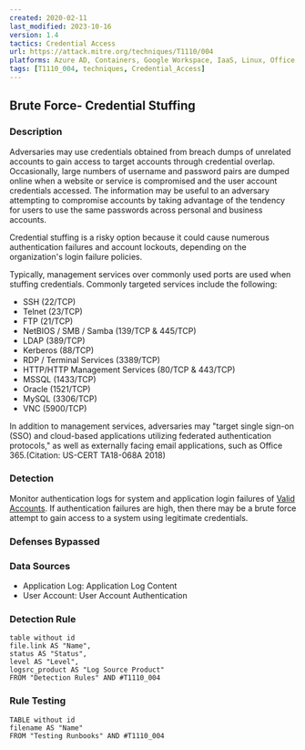 ```yaml
---
created: 2020-02-11
last_modified: 2023-10-16
version: 1.4
tactics: Credential Access
url: https://attack.mitre.org/techniques/T1110/004
platforms: Azure AD, Containers, Google Workspace, IaaS, Linux, Office 365, SaaS, Windows, macOS
tags: [T1110_004, techniques, Credential_Access]
---
```


## Brute Force- Credential Stuffing

### Description

Adversaries may use credentials obtained from breach dumps of unrelated accounts to gain access to target accounts through credential overlap. Occasionally, large numbers of username and password pairs are dumped online when a website or service is compromised and the user account credentials accessed. The information may be useful to an adversary attempting to compromise accounts by taking advantage of the tendency for users to use the same passwords across personal and business accounts.

Credential stuffing is a risky option because it could cause numerous authentication failures and account lockouts, depending on the organization's login failure policies.

Typically, management services over commonly used ports are used when stuffing credentials. Commonly targeted services include the following:

* SSH (22/TCP)
* Telnet (23/TCP)
* FTP (21/TCP)
* NetBIOS / SMB / Samba (139/TCP & 445/TCP)
* LDAP (389/TCP)
* Kerberos (88/TCP)
* RDP / Terminal Services (3389/TCP)
* HTTP/HTTP Management Services (80/TCP & 443/TCP)
* MSSQL (1433/TCP)
* Oracle (1521/TCP)
* MySQL (3306/TCP)
* VNC (5900/TCP)

In addition to management services, adversaries may "target single sign-on (SSO) and cloud-based applications utilizing federated authentication protocols," as well as externally facing email applications, such as Office 365.(Citation: US-CERT TA18-068A 2018)

### Detection

Monitor authentication logs for system and application login failures of [Valid Accounts](https://attack.mitre.org/techniques/T1078). If authentication failures are high, then there may be a brute force attempt to gain access to a system using legitimate credentials.

### Defenses Bypassed



### Data Sources

  - Application Log: Application Log Content
  -  User Account: User Account Authentication
### Detection Rule

```dataview
table without id
file.link AS "Name",
status AS "Status",
level AS "Level",
logsrc_product AS "Log Source Product"
FROM "Detection Rules" AND #T1110_004
```

### Rule Testing

```dataview
TABLE without id
filename AS "Name"
FROM "Testing Runbooks" AND #T1110_004
```
